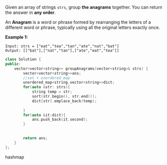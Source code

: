 Given an array of strings `strs`, group **the anagrams** together. You can return the answer in **any order**.

An **Anagram** is a word or phrase formed by rearranging the letters of a different word or phrase, typically using all the original letters exactly once.

 

**Example 1:**

```
Input: strs = ["eat","tea","tan","ate","nat","bat"]
Output: [["bat"],["nat","tan"],["ate","eat","tea"]]
```

```c++
class Solution {
public:
    vector<vector<string>> groupAnagrams(vector<string>& strs) {
        vector<vector<string>>ans;
        //set + unordered_map
        unordered_map<string,vector<string>>dict;
        for(auto &str: strs){
            string temp = str;
            sort(str.begin(), str.end());
            dict[str].emplace_back(temp);
            
        }
        for(auto &it:dict){
            ans.push_back(it.second);
        }
        
        
        return ans;
    }
};
```

hashmap